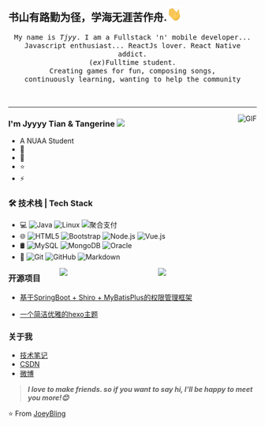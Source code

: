 ## 书山有路勤为径，学海无涯苦作舟.<img src="https://raw.githubusercontent.com/parth-27/parth-27/master/Hi.gif" width="30px">

<p align="center" >
  <samp>
    My name is <em>Tjyy</em>. I am a Fullstack 'n' mobile developer... 
  <br/> Javascript enthusiast... ReactJs lover. React Native addict. 
    <br/> (<em>ex</em>)Fulltime student.
      <br/>
Creating games for fun, composing songs,
          <br/>
continuously learning, wanting to help the community
  </samp>
  <br/>
  <br/>
  <br/>
</p>

------

<img align="right" alt="GIF" src="https://raw.githubusercontent.com/JoeyBling/JoeyBling/master/pic/pusheencode.gif" />

### I'm Jyyyy Tian & Tangerine    <img src="https://raw.githubusercontent.com/alexnaiman/alexnaiman/master/resources/Confused_Dog.gif" height="50px" /> 

- A NUAA Student
- 🌱 
- 💬 
- ⭐ 
- ⚡ 

### 🛠 技术栈 | Tech Stack

- 💻  ![Java](https://img.shields.io/badge/-Java-333333?style=flat&logo=Java&logoColor=007396) ![Linux](https://img.shields.io/badge/-Linux-333333?style=flat&logo=Linux&logoColor=FCC624) ![聚合支付](https://img.shields.io/badge/-%E8%81%9A%E5%90%88%E6%94%AF%E4%BB%98-333333?style=flat&logo=payoneer&logoColor=FF4800)
- 🌐  ![HTML5](https://img.shields.io/badge/-HTML5-333333?style=flat&logo=HTML5) ![Bootstrap](https://img.shields.io/badge/-Bootstrap-333333?style=flat&logo=bootstrap&logoColor=563D7C) ![Node.js](https://img.shields.io/badge/-Node.js-333333?style=flat&logo=node.js) ![Vue.js](https://img.shields.io/badge/-VueJS-333333?style=flat&logo=Vue.js)
- 🛢  ![MySQL](https://img.shields.io/badge/-MySQL-333333?style=flat&logo=mysql) ![MongoDB](https://img.shields.io/badge/-MongoDB-333333?style=flat&logo=mongodb) ![Oracle](https://img.shields.io/badge/-Oracle-333333?style=flat&logo=Oracle)
- 🔧  ![Git](https://img.shields.io/badge/-Git-333333?style=flat&logo=git) ![GitHub](https://img.shields.io/badge/-GitHub-333333?style=flat&logo=github) ![Markdown](https://img.shields.io/badge/-Markdown-333333?style=flat&logo=markdown)

<img align= "right" width= "200" src= "https://pa1.narvii.com/6580/8098c6e9207376889eeb0532d9f5a0723c4d73f5_hq.gif"/>

<img align= "right" width= "200" src= "https://pa1.narvii.com/6580/8098c6e9207376889eeb0532d9f5a0723c4d73f5_hq.gif"/>

### 开源项目

- [基于SpringBoot + Shiro + MyBatisPlus的权限管理框架](https://github.com/JoeyBling/bootplus)

- [一个简洁优雅的hexo主题](https://github.com/JoeyBling/hexo-theme-yilia-plus)

  

### 关于我

- [技术笔记](https://zhousiwei.gitee.io/ibooks/)
- [CSDN](https://zhousiwei.blog.csdn.net/)
- [微博](http://weibo.com/jayinfo)

> ***I love to make friends. so if you want to say hi, I'll be happy to meet you more!😊***

⭐️ From [JoeyBling](https://github.com/JoeyBling)
